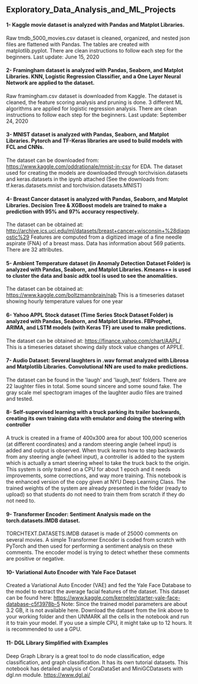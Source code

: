 ## Exploratory_Data_Analysis_and_ML_Projects


#### 1- Kaggle movie dataset is analyzed with Pandas and Matplot Libraries.
Raw tmdb_5000_movies.csv dataset is cleaned, organized, and nested json files are flattened with Pandas. The tables are created with matplotlib.pyplot. There are clean instructions to follow each step for the beginners. Last update: June 15, 2020


#### 2- Framingham dataset is analyzed with Pandas, Seaborn, and Matplot Libraries. KNN, Logistic Regression Classifier, and a One Layer Neural Network are applied to the dataset.
Raw framingham.csv dataset is downloaded from Kaggle. The dataset is cleaned, the feature scoring analysis and pruning is done. 3 different ML algorithms are applied for logistic regression analysis. There are clean instructions to follow each step for the beginners. Last update: September 24, 2020


#### 3- MNIST dataset is analyzed with Pandas, Seaborn, and Matplot Libraries. Pytorch and TF-Keras libraries are used to build models with FCL and CNNs.
The dataset can be downloaded from: https://www.kaggle.com/oddrationale/mnist-in-csv for EDA. 
The dataset used for creating the models are downloaded through torchvision.datasets and keras.datasets in the ipynb attached
(See the downloads from: tf.keras.datasets.mnist and torchvision.datasets.MNIST)


#### 4- Breast Cancer dataset is analyzed with Pandas, Seaborn, and Matplot Libraries. Decision Tree & XGBoost models are trained to make a prediction with 95% and 97% accuracy respectively.
The dataset can be obtained at: http://archive.ics.uci.edu/ml/datasets/breast+cancer+wisconsin+%28diagnostic%29
Features are computed from a digitized image of a fine needle aspirate (FNA) of a breast mass. Data has information about 569 patients. There are 32 attributes.


#### 5- Ambient Temperature dataset (in Anomaly Detection Dataset Folder) is analyzed with Pandas, Seaborn, and Matplot Libraries. Kmeans++ is used to cluster the data and basic adtk tool is used to see the anomalities.
The dataset can be obtained at: https://www.kaggle.com/boltzmannbrain/nab
This is a timeseries dataset showing hourly temperature values for one year


#### 6- Yahoo APPL Stock dataset (Time Series Stock Dataset Folder) is analyzed with Pandas, Seaborn, and Matplot Libraries. FBProphet, ARIMA, and LSTM models (with Keras TF) are used to make predictions.
The dataset can be obtained at: https://finance.yahoo.com/chart/AAPL/
This is a timeseries dataset showing daily stock value changes of APPLE. 


#### 7- Audio Dataset: Several laughters in .wav format analyzed with Librosa and Matplotlib Libraries. Convolutional NN are used to make predictions.
The dataset can be found in the 'laugh' and 'laugh_test' folders.
There are 22 laughter files in total. Some sound sincere and some sound fake. The gray scale mel spectogram images of the laughter audio files are trained and tested. 


#### 8- Self-supervised learning with a truck parking its trailer backwards, creating its own training data with emulator and doing the steering with controller
A truck is created in a frame of 400x300 area for about 100,000 scenerios (at different coordinates) and a random steering angle (wheel input) is added and output is observed. When truck learns how to step backwards from any steering angle (wheel input), a controller is added to the system which is actually a smart steering wheel to take the truck back to the origin. This system is only trained on a CPU for about 1 epoch and it needs improvements, some corrections, and way more training. This notebook is the enhanced version of the copy given at NYU Deep Learning Class. The trained weights of the system are already presented in the folder (ready to upload) so that students do not need to train them from scratch if they do not need to. 


#### 9- Transformer Encoder: Sentiment Analysis made on the torch.datasets.IMDB dataset.
TORCHTEXT.DATASETS.IMDB dataset is made of 25000 comments on several movies. A simple Transformer Encoder is coded from scratch with PyTorch and then used for performing a sentiment analysis on these comments. The encoder model is trying to detect whether these comments are positive or negative. 


#### 10- Variational Auto Encoder with Yale Face Dataset
Created a Variational Auto Encoder (VAE) and fed the Yale Face Database to the model to extract the average facial features of the dataset. This dataset can be found here: https://www.kaggle.com/kerneler/starter-yale-face-database-c5f3978b-5
Note: Since the trained model parameters are about 3.2 GB, it is not available here. Download the dataset from the link above to your working folder and then UNMARK all the cells in the notebook and run it to train your model. If you use a simple CPU, it might take up to 12 hours. It is recommended to use a GPU. 


#### 11- DGL Library Simplified with Examples
Deep Graph Library is a great tool to do node classification, edge classification, and graph classification. It has its own tutorial datasets. This notebook has detailed analysis of CoraDataSet and MiniGCDatasets with dgl.nn module. https://www.dgl.ai/  





